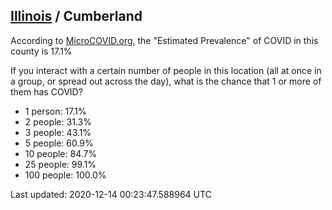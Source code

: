 
## [Illinois](/united-states/illinois) / Cumberland

According to [MicroCOVID.org](http://microcovid.org),
the "Estimated Prevalence" of COVID in this county is 17.1%

If you interact with a certain number of people in this location
(all at once in a group, or spread out across the day), what is the chance that
1 or more of them has COVID?

- 1 person: 17.1%
- 2 people: 31.3%
- 3 people: 43.1%
- 5 people: 60.9%
- 10 people: 84.7%
- 25 people: 99.1%
- 100 people: 100.0%

Last updated: 2020-12-14 00:23:47.588964 UTC
